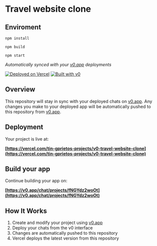 # Travel website clone

## Enviroment

    npm install

    npm build

    npm start

*Automatically synced with your [v0.app](https://v0.app) deployments*

[![Deployed on Vercel](https://img.shields.io/badge/Deployed%20on-Vercel-black?style=for-the-badge&logo=vercel)](https://vercel.com/tin-gprietos-projects/v0-travel-website-clone)
[![Built with v0](https://img.shields.io/badge/Built%20with-v0.app-black?style=for-the-badge)](https://v0.app/chat/projects/fNGYdz2woOt)

## Overview

This repository will stay in sync with your deployed chats on [v0.app](https://v0.app).
Any changes you make to your deployed app will be automatically pushed to this repository from [v0.app](https://v0.app).

## Deployment

Your project is live at:

**[https://vercel.com/tin-gprietos-projects/v0-travel-website-clone](https://vercel.com/tin-gprietos-projects/v0-travel-website-clone)**

## Build your app

Continue building your app on:

**[https://v0.app/chat/projects/fNGYdz2woOt](https://v0.app/chat/projects/fNGYdz2woOt)**

## How It Works

1. Create and modify your project using [v0.app](https://v0.app)
2. Deploy your chats from the v0 interface
3. Changes are automatically pushed to this repository
4. Vercel deploys the latest version from this repository